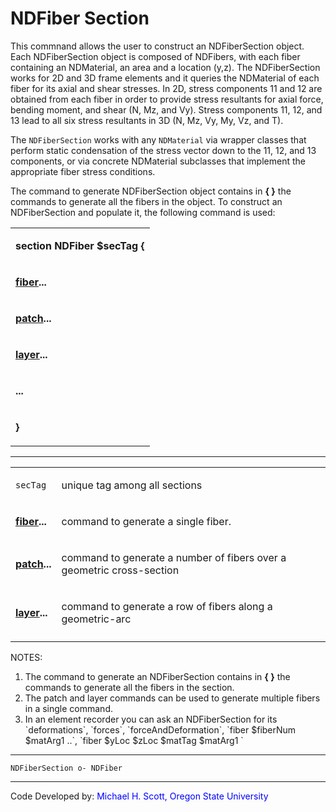 # NDFiber Section

This commnand allows the user to construct an NDFiberSection object.
Each NDFiberSection object is composed of NDFibers, with each fiber
containing an NDMaterial, an area and a location (y,z). The
NDFiberSection works for 2D and 3D frame elements and it queries the
NDMaterial of each fiber for its axial and shear stresses. In 2D, stress
components 11 and 12 are obtained from each fiber in order to provide
stress resultants for axial force, bending moment, and shear (N, Mz, and
Vy). Stress components 11, 12, and 13 lead to all six stress resultants
in 3D (N, Mz, Vy, My, Vz, and T).

The `NDFiberSection` works with any `NDMaterial` via wrapper classes that
perform static condensation of the stress vector down to the 11, 12, and
13 components, or via concrete NDMaterial subclasses that implement the
appropriate fiber stress conditions.

The command to generate NDFiberSection object contains in <strong>{
}</strong> the commands to generate all the fibers in the object. To
construct an NDFiberSection and populate it, the following command is
used:

<table>
<tbody>
<tr class="odd">
<td><p><strong>section NDFiber $secTag {</strong></p></td>
</tr>
<tr class="even">
<td><p><strong><a href="fiber_Command" title="wikilink">
fiber</a>...</strong></p></td>
</tr>
<tr class="odd">
<td><p><strong><a href="patch_Command" title="wikilink">
patch</a>...</strong></p></td>
</tr>
<tr class="even">
<td><p><strong><a href="layer_Command" title="wikilink">
layer</a>...</strong></p></td>
</tr>
<tr class="odd">
<td><p><strong>...</strong></p></td>
</tr>
<tr class="even">
<td><p><strong>}</strong></p></td>
</tr>
</tbody>
</table>
<hr />
<table>
<tbody>
<tr class="odd">
<td><p><code class="parameter-table-variable">secTag</code></p></td>
<td><p>unique tag among all sections</p></td>
</tr>
<tr class="even">
<td><p><strong><a href="fiber_Command" title="wikilink">
fiber</a>...</strong></p></td>
<td><p>command to generate a single fiber.</p></td>
</tr>
<tr class="odd">
<td><p><strong><a href="patch_Command" title="wikilink">
patch</a>...</strong></p></td>
<td><p>command to generate a number of fibers over a geometric
cross-section</p></td>
</tr>
<tr class="even">
<td><p><strong><a href="layer_Command" title="wikilink">
layer</a>...</strong></p></td>
<td><p>command to generate a row of fibers along a
geometric-arc</p></td>
</tr>
<tr class="odd">
<td></td>
<td></td>
</tr>
</tbody>
</table>

<p>NOTES:</p>
<ol>
<li>The command to generate an NDFiberSection contains in <strong>{
    }</strong> the commands to generate all the fibers in the section.</li>
<li>The patch and layer commands can be used to generate multiple fibers
    in a single command.</li>
<li>In an element recorder you can ask an NDFiberSection for its
    `deformations`, `forces`, `forceAndDeformation`, `fiber $fiberNum
    $matArg1 ..`, `fiber $yLoc $zLoc $matTag $matArg1 `</li>
</ol>
<hr />

```plantuml
NDFiberSection o- NDFiber
```

<hr />
<p>Code Developed by: <span style="color:blue"> Michael H. Scott, Oregon State University </span></p>
